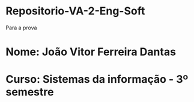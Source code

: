 # Repositorio-VA-2-Eng-Soft
Para a prova

<!DOCTYPE HTML>
<hmtl>
  <head>
    <meta= "UTF-8">
    <title> Cabecalho</title>
  </head>
  
  <body>
  <h1>Nome: João Vitor Ferreira Dantas<h1>
    <h1>Curso: Sistemas da informação - 3º semestre<h1>
      
   <body>
      </html>
    

